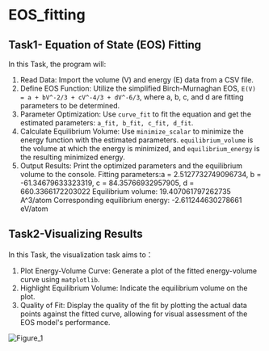 # EOS_fitting


## Task1- Equation of State (EOS) Fitting
In this Task, the program will:

1. Read Data: Import the volume (V) and energy (E) data from a CSV file.
2. Define EOS Function: Utilize the simplified Birch-Murnaghan EOS, ```E(V) = a + bV^-2/3 + cV^-4/3 + dV^-6/3```, where a, b, c, and d are fitting parameters to be determined.
3. Parameter Optimization: Use `curve_fit` to fit the equation and get the estimated parameters: `a_fit, b_fit, c_fit, d_fit`.
4. Calculate Equilibrium Volume: Use `minimize_scalar` to minimize the energy function with the estimated parameters. `equilibrium_volume` is the volume at which the energy is minimized, and `equilibrium_energy` is the resulting minimized energy.
5. Output Results: Print the optimized parameters and the equilibrium volume to the console.
Fitting parameters:a = 2.5127732749096734, b = -61.34679633323319, c = 84.35766932957905, d = 660.3366172203022
Equilibrium volume: 19.407061797262735 A^3/atom
Corresponding equilibrium energy: -2.611244630278661 eV/atom

## Task2-Visualizing Results
In this Task, the visualization task aims to：
1. Plot Energy-Volume Curve: Generate a plot of the fitted energy-volume curve using `matplotlib`.
2. Highlight Equilibrium Volume: Indicate the equilibrium volume on the plot.
3. Quality of Fit: Display the quality of the fit by plotting the actual data points against the fitted curve, allowing for visual assessment of the EOS model's performance.

![Figure_1](https://github.com/Ling0626/eos_fitting/assets/148604827/1690b30f-f9fd-4699-b9c0-5529fb1991f4)
